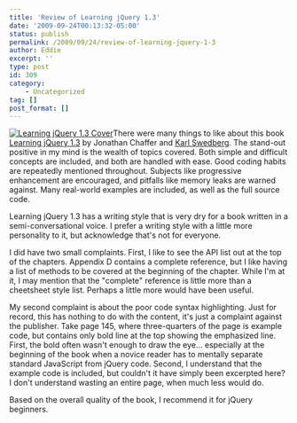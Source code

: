 ```yaml
---
title: 'Review of Learning jQuery 1.3'
date: '2009-09-24T00:13:32-05:00'
status: publish
permalink: /2009/09/24/review-of-learning-jquery-1-3
author: Eddie
excerpt: ''
type: post
id: 309
category:
    - Uncategorized
tag: []
post_format: []
---
```

[![Learning jQuery 1.3 Cover](/learningjQuery.jpg "Learning jQuery 1.3")](http://www.packtpub.com/learning-jquery-1.3/book)There were many things to like about this book [Learning jQuery 1.3](http://www.packtpub.com/learning-jquery-1.3/book) by Jonathan Chaffer and [Karl Swedberg](http://www.karlswedberg.com/). The stand-out positive in my mind is the wealth of topics covered. Both simple and difficult concepts are included, and both are handled with ease. Good coding habits are repeatedly mentioned throughout. Subjects like progressive enhancement are encouraged, and pitfalls like memory leaks are warned against. Many real-world examples are included, as well as the full source code.

Learning jQuery 1.3 has a writing style that is very dry for a book written in a semi-conversational voice. I prefer a writing style with a little more personality to it, but acknowledge that's not for everyone.

I did have two small complaints. First, I like to see the API list out at the top of the chapters. Appendix D contains a complete reference, but I like having a list of methods to be covered at the beginning of the chapter. While I'm at it, I may mention that the "complete" reference is little more than a cheetsheet style list. Perhaps a little more would have been useful.

My second complaint is about the poor code syntax highlighting. Just for record, this has nothing to do with the content, it's just a complaint against the publisher. Take page 145, where three-quarters of the page is example code, but contains only bold line at the top showing the emphasized line. First, the bold often wasn't enough to draw the eye... especially at the beginning of the book when a novice reader has to mentally separate standard JavaScript from jQuery code. Second, I understand that the example code is included, but couldn't it have simply been excerpted here? I don't understand wasting an entire page, when much less would do.

Based on the overall quality of the book, I recommend it for jQuery beginners.